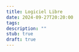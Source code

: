 ```yaml
---
title: Logiciel Libre
date: 2024-09-27T20:20:00
tags: 
description: ""
stub: true
draft: true
---
```

